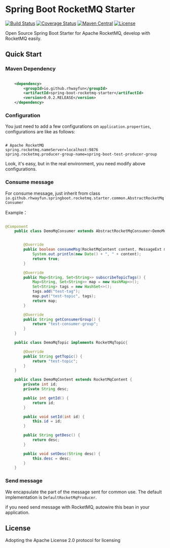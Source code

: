 # Spring Boot RocketMQ Starter
[![Build Status](https://travis-ci.org/rhwayfun/spring-boot-rocketmq-starter.svg?branch=master)](https://travis-ci.org/rhwayfun/spring-boot-rocketmq-starter)
[![Coverage Status](https://coveralls.io/repos/github/rhwayfun/spring-boot-rocketmq-starter/badge.svg?branch=master)](https://coveralls.io/github/rhwayfun/spring-boot-rocketmq-starter?branch=master)
[![Maven Central](https://maven-badges.herokuapp.com/maven-central/io.github.rhwayfun/spring-boot-rocketmq-starter/badge.svg)](http://search.maven.org/#artifactdetails%7Cio.github.rhwayfun%7Cspring-boot-rocketmq-starter%7C0.0.4%7Cjar)
[![License](https://img.shields.io/badge/license-Apache%202.0-orange.svg)](http://www.apache.org/licenses/LICENSE-2.0)

Open Source Spring Boot Starter for Apache RocketMQ, develop with RocketMQ easily.

## Quick Start

### Maven Dependency

```xml

    <dependency>
        <groupId>io.github.rhwayfun</groupId>
        <artifactId>spring-boot-rocketmq-starter</artifactId>
        <version>0.0.2.RELEASE</version>
    </dependency>

```
### Configuration

You just need to add a few configurations on `application.properties`, configurations are like as follows:

```properties

# Apache RocketMQ
spring.rocketmq.nameServer=localhost:9876
spring.rocketmq.producer-group-name=spring-boot-test-producer-group

```

Look, it's easy, but in the real environment, you need modify above configurations.

### Consume message

For consume message, just inherit from class `io.github.rhwayfun.springboot.rocketmq.starter.common.AbstractRocketMqConsumer`

Example：

```java

@Component
    public class DemoMqConsumer extends AbstractRocketMqConsumer<DemoMqTopic, DemoMqContent> {


        @Override
        public boolean consumeMsg(RocketMqContent content, MessageExt msg) {
            System.out.println(new Date() + ", " + content);
            return true;
        }

        @Override
        public Map<String, Set<String>> subscribeTopicTags() {
            Map<String, Set<String>> map = new HashMap<>();
            Set<String> tags = new HashSet<>();
            tags.add("test-tag");
            map.put("test-topic", tags);
            return map;
        }

        @Override
        public String getConsumerGroup() {
            return "test-consumer-group";
        }
    }

    public class DemoMqTopic implements RocketMqTopic{

        @Override
        public String getTopic() {
            return "test-topic";
        }
    }

    public class DemoMqContent extends RocketMqContent {
        private int id;
        private String desc;

        public int getId() {
            return id;
        }

        public void setId(int id) {
            this.id = id;
        }

        public String getDesc() {
            return desc;
        }

        public void setDesc(String desc) {
            this.desc = desc;
        }
    }

```

### Send message

We encapsulate the part of the message sent for common use. The default implementation is `DefaultRocketMqProducer`.

if you need send message with RocketMQ, autowire this bean in your application. 

## License

Adopting the Apache License 2.0 protocol for licensing

